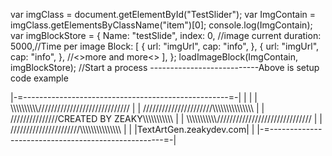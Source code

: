 
var imgClass = document.getElementById("TestSlider");
var ImgContain = imgClass.getElementsByClassName("item")[0];
console.log(ImgContain);
var imgBlockStore = {
  Name: "testSlide",
  index: 0, //image current
  duration: 5000,//Time per image
  Block: [
    {
      url: "imgUrl",
      cap: "info",
    },
    {
      url: "imgUrl",
      cap: "info",
    },
    //<>more and more<>
  ],
};
loadImageBlock(ImgContain, imgBlockStore); //Start a process
---------------------------Above is setup code example


|-=---------------------------------------------------=-|
|                                                       |
|   \\\\\\\\\\\\\\\\\\\\\/////////////////////////////  |
|  //////////////////////\\\\\\\\\\\\\\\\\\\\\\\\\\\\\  |
| ///////////////CREATED BY ZEAKY\\\\\\\\\\\\\\\\\\\\\\ |
| \\\\\\\\\\\\\\\\\\\\\\\////////////////////////////// |
|  //////////////////////\\\\\\\\\\\\\\\\\\\\\\\\\\\\\\ |
|             |TextArtGen.zeakydev.com|                 |
|-=---------------------------------------------------=-|